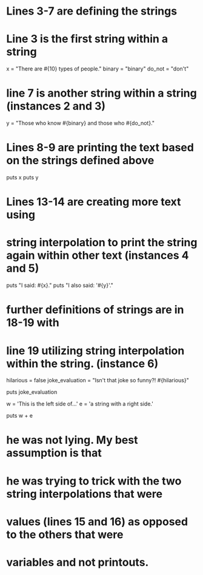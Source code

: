 # Lines 3-7 are defining the strings
# Line 3 is the first string within a string
x = "There are #{10} types of people."
binary = "binary"
do_not = "don't"
# line 7 is another string within a string (instances 2 and 3)
y = "Those who know #{binary} and those who #{do_not}."

# Lines 8-9 are printing the text based on the strings defined above
puts x
puts y

# Lines 13-14 are creating more text using 
# string interpolation to print the string again within other text (instances 4 and 5)
puts "I said: #{x}."
puts "I also said: '#{y}'."

# further definitions of strings are in 18-19 with
# line 19 utilizing string interpolation within the string. (instance 6)
hilarious = false
joke_evaluation = "Isn't that joke so funny?! #{hilarious}"

puts joke_evaluation

w = 'This is the left side of...'
e = 'a string with a right side.'

puts w + e

# he was not lying. My best assumption is that
# he was trying to trick with the two string interpolations that were
# values (lines 15 and 16) as opposed to the others that were
# variables and not printouts.

